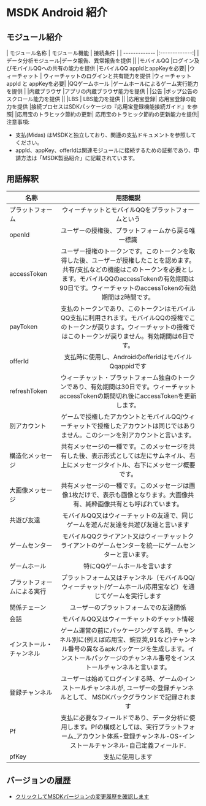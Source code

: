 ﻿MSDK Android 紹介
=======

モジュール紹介
---

| モジュール名称 | モジュール機能 | 接続条件 |
| ------------- |:-------------:|
|データ分析モジュール|データ報告、異常報告を提供	||
|モバイルQQ	 |ログイン及びモバイルQQへの共有の能力を提供	|モバイルQQ appIdとappKeyを必要|
|ウィーチャット |	ウィーチャットのログインと共有能力を提供	|ウィーチャット appId と appKeyを必要|
|QQゲームホール	|ゲームホールによるゲーム実行能力を提供	|
|内蔵ブラウザ	|アプリの内蔵ブラウザ能力を提供	|
|公告	|ポップ公告のスクロール能力を提供	||
|LBS	| LBS能力を提供	||
|応用宝登録|	応用宝登録の能力を提供	|接続プロセスはSDKパッケージの『応用宝登録機能接続ガイド』を参照|
|応用宝のトラヒック節約の更新|	応用宝のトラヒック節約の更新能力を提供|
注意事項:
- 支払(Midas) はMSDKと独立しており、関連の支払ドキュメントを参照してください。
- appId、appKey、offerIdは関連モジュールに接続するための証拠であり、申請方法は「MSDK製品紹介」に記載されています。

用語解釈
---

| 名称 | 用語概説 |
| ------------- |:-------------:|
| プラットフォーム| ウィーチャットとモバイルQQをプラットフォームという|
|openId|ユーザーの授権後、プラットフォームから戻る唯一標識|
|accessToken|ユーザー授権のトークンです。このトークンを取得した後、ユーザーが授権したことを認めます。共有/支払などの機能はこのトークンを必要とします。モバイルQQのaccessTokenの有効期間は90日です。ウィーチャットのaccessTokenの有効期間は2時間です。|
|payToken|支払のトークンであり、このトークンはモバイルQQ支払に利用されます。モバイルQQの授権でこのトークンが戻ります。ウィーチャットの授権ではこのトークンが戻りません。有効期間は6日です。|
|offerId|支払時に使用し、AndroidのofferidはモバイルQqappidです|
|refreshToken|ウィーチャット・プラットフォーム独自のトークンであり、有効期間は30日です。ウィーチャットaccessTokenの期間切れ後にaccessTokenを更新します。|
|別アカウント|ゲームで授権したアカウントとモバイルQQ/ウィーチャットで授権したアカウントは同じではありません。このシーンを別アカウントと言います。|
|構造化メッセージ|共有メッセージの一種です。このメッセージを共有した後、表示形式としては左にサムネイル、右上にメッセージタイトル、右下にメッセージ概要です。|
|大画像メッセージ|共有メッセージの一種です。このメッセージは画像1枚だけで、表示も画像となります。大画像共有、純粋画像共有とも呼ばれています。|
|共遊び友達|モバイルQQ又はウィーチャットの友達で、同じゲームを遊んだ友達を共遊び友達と言います|
|ゲームセンター|モバイルQQクライアント又はウィーチャットクライアントのゲームセンターを統一にゲームセンターと言います。|
|ゲームホール|特にQQゲームホールを言います|
|プラットフォームによる実行|プラットフォーム又はチャンネル（モバイルQQ/ウィーチャット/ゲームホール/応用宝など）を通じてゲームを実行します|
|関係チェーン|ユーザーのプラットフォームでの友達関係|
|会話|モバイルQQ又はウィーチャットのチャット情報|
|インストール・チャンネル|ゲーム運営の前にパッケージングする時、チャンネル別に(例えば応用宝、豌豆莢,91など)チャンネル番号の異なるapkパッケージを生成します。インストールパッケージのチャンネル番号をインストールチャンネルと言います。|
|登録チャンネル|ユーザーは始めてログインする時、ゲームのインストールチャンネルが, ユーザーの登録チャンネルとして、 MSDKバックグラウンドで記録されます|
|Pf|支払に必要なフィールドであり、データ分析に使用します。Pfの構成としては、実行プラットフォーム_アカウント体系-登録チャンネル-OS-インストールチャンネル-自己定義フィールド.|
|pfKey| 支払に使用します|

バージョンの履歴
---
* [クリックしてMSDKバージョンの変更履歴を確認します](version.md)

